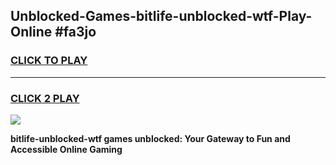 
## Unblocked-Games-bitlife-unblocked-wtf-Play-Online #fa3jo
<h3>
<a href="https://news.freeplayer.one?title=bitlife-unblocked-wtf&ref=3">CLICK TO PLAY</a></h3>
<hr>

<h3>
<a href="https://news.freeplayer.one?title=bitlife-unblocked-wtf&ref=3">CLICK 2 PLAY</a>
  
</h3>

<a href="https://news.freeplayer.one?title=bitlife-unblocked-wtf&ref=3"><img src="https://clearcache.store/games.png"></a>


**bitlife-unblocked-wtf games unblocked: Your Gateway to Fun and Accessible Online Gaming**
